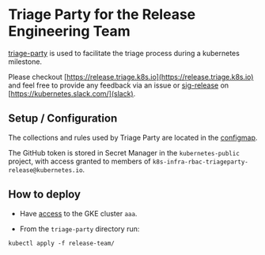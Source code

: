 # Triage Party for the Release Engineering Team

[triage-party](https://github.com/google/triage-party) is used to facilitate the triage process during a kubernetes milestone.

Please checkout [https://release.triage.k8s.io](https://release.triage.k8s.io) and feel free to provide any feedback via an issue or [sig-release](https://app.slack.com/client/T09NY5SBT/C2C40FMNF) on [https://kubernetes.slack.com/](slack).

## Setup / Configuration

The collections and rules used by Triage Party are located in the [configmap](configmap.yaml).

The GitHub token is stored in Secret Manager in the `kubernetes-public` project, with access granted to members of `k8s-infra-rbac-triageparty-release@kubernetes.io`.

## How to deploy

- Have [access](https://github.com/kubernetes/k8s.io/blob/master/running-in-community-clusters.md) to the GKE cluster `aaa`.

- From the `triage-party` directory run:

```console
kubectl apply -f release-team/
```
